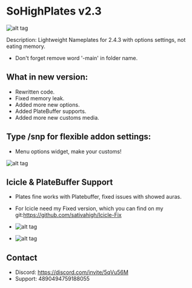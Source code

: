 # SoHighPlates v2.3
![alt tag](https://i.imgur.com/wlIvLcB.png)

Description: Lightweight Nameplates for 2.4.3 with options settings, not eating memory.

* Don't forget remove word '-main' in folder name.

## What in new version:
* Rewritten code.
* Fixed memory leak.
* Added more new options.
* Added PlateBuffer supports.
* Added more new customs media.

## Type /snp for flexible addon settings:
* Menu options widget, make your customs!

![alt tag](https://i.imgur.com/ckfcsr9.png)

## Icicle & PlateBuffer Support
* Plates fine works with Platebuffer, fixed issues with showed auras.
* For Icicle need my Fixed version, which you can find on my git:https://github.com/sativahigh/Icicle-Fix

* ![alt tag](https://i.imgur.com/BVXzXkk.png)
* ![alt tag](https://i.imgur.com/7rZU0zD.png)

## Contact
* Discord: https://discord.com/invite/5qVu56M
* Support: 4890494759188055
